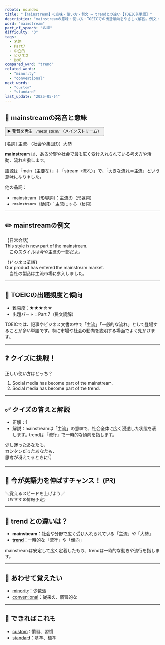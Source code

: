 ```yaml
---
robots: noindex
title: "【mainstream】の意味・使い方・例文 ― trendとの違い【TOEIC英単語】"
description: "mainstreamの意味・使い方・TOEICでの出題傾向をやさしく解説。例文・クイズ付きでtrendとの違いもわかりやすく学べます。"
word: "mainstream"
part_of_speech: "名詞"
difficulty: "3"
tags:
  - 名詞
  - Part7
  - 中立的
  - ビジネス
  - 説明
compared_word: "trend"
related_words:
  - "minority"
  - "conventional"
next_words:
  - "custom"
  - "standard"
last_update: "2025-05-04"
---
```


## 🔰 mainstreamの発音と意味

<button class="play-audio" onclick="playTTS('mainstream')">
  <span class="play-audio-main">
    ▶️ 発音を再生　/meɪnˌstriːm/
  </span>
  <span class="play-audio-sub">
    （メインストリーム）
  </span>
</button>

[名詞] 主流、（社会や集団の）大勢

**mainstream** は、ある分野や社会で最も広く受け入れられている考え方や活動、流れを指します。

語源は「main（主要な）」＋「stream（流れ）」で、「大きな流れ＝主流」という意味になりました。

他の品詞：  
- mainstream（形容詞）：主流の（形容詞）
- mainstream（動詞）：主流にする（動詞）

---

## ✏️ mainstreamの例文

【日常会話】  
This style is now part of the mainstream.  
　このスタイルは今や主流の一部だよ。

【ビジネス英語】  
Our product has entered the mainstream market.  
　当社の製品は主流市場に参入しました。

---

## 🎯 TOEICの出題頻度と傾向

- 難易度：★★★☆☆
- 出題パート：Part 7（長文読解）

TOEICでは、記事やビジネス文書の中で「主流」「一般的な流れ」として登場することが多い単語です。特に市場や社会の動向を説明する場面でよく見かけます。

---

## ❓ クイズに挑戦！

正しい使い方はどっち？

1. Social media has become part of the mainstream.
2. Social media has become part of the trend.

---

## ✅ クイズの答えと解説

- 正解：**1**
- 解説：mainstreamは「主流」の意味で、社会全体に広く浸透した状態を表します。trendは「流行」で一時的な傾向を指します。

少し迷ったあなたも、  
カンタンだったあなたも、  
思考が冴えてるときに👇️

---

## 🚀 今が英語力を伸ばすチャンス！ (PR)

<div class="info-center">
＼覚えるスピードを上げよう／<br>  
（おすすめ情報予定）
</div>

---

## 🤔  trend との違いは？

- **mainstream**：社会や分野で広く受け入れられている「主流」や「大勢」
- **[trend](/trend)**：一時的な「流行」や「傾向」

mainstreamは安定して広く定着したもの、trendは一時的な動きや流行を指します。

---

## 🧩 あわせて覚えたい

- [minority](/minority)：少数派
- [conventional](/conventional)：従来の、慣習的な

---

## 📖 できればこれも

- [custom](/custom)：慣習、習慣
- [standard](/standard)：基準、標準

<!-- cvid: aid15_bid17 -->
